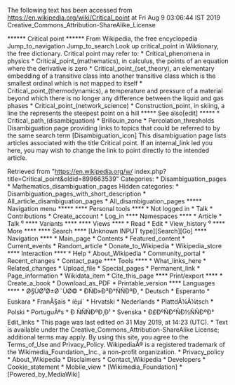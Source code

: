 The following text has been accessed from https://en.wikipedia.org/wiki/Critical_point at Fri Aug 9 03:06:44 IST 2019
Creative_Commons_Attribution-ShareAlike_License




















****** Critical point ******
From Wikipedia, the free encyclopedia
Jump_to_navigation Jump_to_search
 Look up critical_point in Wiktionary, the free dictionary.
Critical point may refer to:
    * Critical_phenomena in physics
    * Critical_point_(mathematics), in calculus, the points of an equation
      where the derivative is zero
    * Critical_point_(set_theory), an elementary embedding of a transitive
      class into another transitive class which is the smallest ordinal which
      is not mapped to itself
    * Critical_point_(thermodynamics), a temperature and pressure of a material
      beyond which there is no longer any difference between the liquid and gas
      phases
    * Critical_point_(network_science)
    * Construction_point, in skiing, a line the represents the steepest point
      on a hill
***** See also[edit] *****
    * Critical_path_(disambiguation)
    * Brillouin_zone
    * Percolation_thresholds
                      Disambiguation page providing links to topics that could
                      be referred to by the same search term
[Disambiguation_icon] This disambiguation page lists articles associated with
                      the title Critical point.
                      If an internal_link led you here, you may wish to change
                      the link to point directly to the intended article.

Retrieved from "https://en.wikipedia.org/w/
index.php?title=Critical_point&oldid=899663539"
Categories:
    * Disambiguation_pages
    * Mathematics_disambiguation_pages
Hidden categories:
    * Disambiguation_pages_with_short_description
    * All_article_disambiguation_pages
    * All_disambiguation_pages
***** Navigation menu *****
**** Personal tools ****
    * Not logged in
    * Talk
    * Contributions
    * Create_account
    * Log_in
**** Namespaces ****
    * Article
    * Talk
⁰
**** Variants ****
**** Views ****
    * Read
    * Edit
    * View_history
⁰
**** More ****
**** Search ****
[Unknown INPUT type][Search][Go]
**** Navigation ****
    * Main_page
    * Contents
    * Featured_content
    * Current_events
    * Random_article
    * Donate_to_Wikipedia
    * Wikipedia_store
**** Interaction ****
    * Help
    * About_Wikipedia
    * Community_portal
    * Recent_changes
    * Contact_page
**** Tools ****
    * What_links_here
    * Related_changes
    * Upload_file
    * Special_pages
    * Permanent_link
    * Page_information
    * Wikidata_item
    * Cite_this_page
**** Print/export ****
    * Create_a_book
    * Download_as_PDF
    * Printable_version
**** Languages ****
    * Ø§ÙØ¹Ø±Ø¨ÙØ©
    * ÐÑÐ»Ð³Ð°ÑÑÐºÐ¸
    * Deutsch
    * Esperanto
    * Euskara
    * FranÃ§ais
    * íêµ­ì´
    * Hrvatski
    * Nederlands
    * PlattdÃ¼Ã¼tsch
    * Polski
    * PortuguÃªs
    * Ð ÑÑÑÐºÐ¸Ð¹
    * Svenska
    * Ð£ÐºÑÐ°ÑÐ½ÑÑÐºÐ°
Edit_links
    * This page was last edited on 31 May 2019, at 14:23 (UTC).
    * Text is available under the Creative_Commons_Attribution-ShareAlike
      License; additional terms may apply. By using this site, you agree to the
      Terms_of_Use and Privacy_Policy. WikipediaÂ® is a registered trademark of
      the Wikimedia_Foundation,_Inc., a non-profit organization.
    * Privacy_policy
    * About_Wikipedia
    * Disclaimers
    * Contact_Wikipedia
    * Developers
    * Cookie_statement
    * Mobile_view
    * [Wikimedia_Foundation]
    * [Powered_by_MediaWiki]
